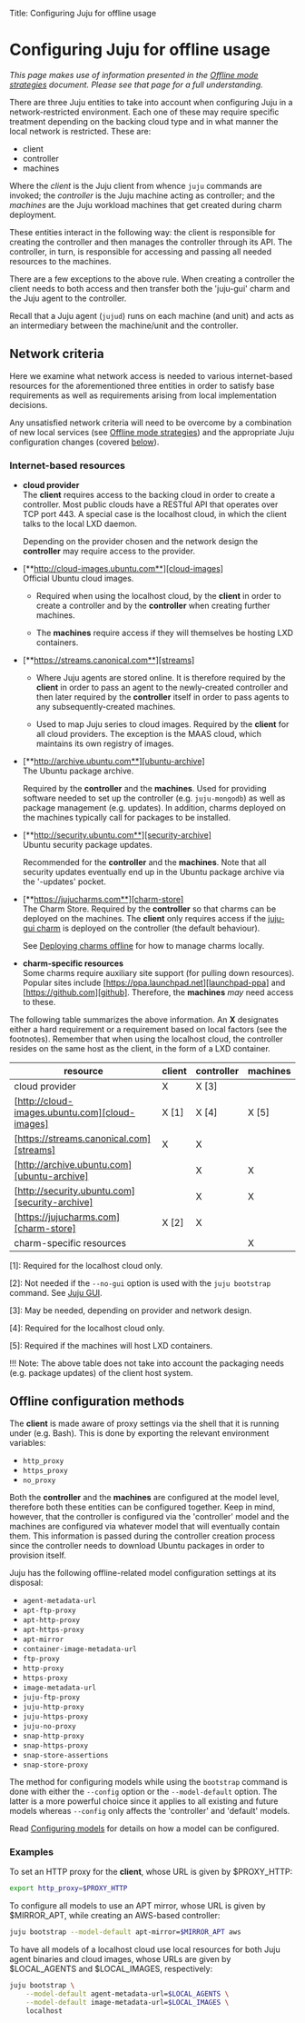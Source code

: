 Title: Configuring Juju for offline usage

# Configuring Juju for offline usage

*This page makes use of information presented in the
[Offline mode strategies][charms-offline-strategies] document. Please see that
page for a full understanding.*

There are three Juju entities to take into account when configuring Juju in a
network-restricted environment. Each one of these may require specific
treatment depending on the backing cloud type and in what manner the local
network is restricted. These are:

 - client
 - controller
 - machines

Where the *client* is the Juju client from whence `juju` commands are invoked;
the *controller* is the Juju machine acting as controller; and the *machines*
are the Juju workload machines that get created during charm deployment.

These entities interact in the following way: the client is responsible for
creating the controller and then manages the controller through its API. The
controller, in turn, is responsible for accessing and passing all needed
resources to the machines.

There are a few exceptions to the above rule. When creating a controller the
client needs to both access and then transfer both the 'juju-gui' charm and the
Juju agent to the controller.

Recall that a Juju agent (`jujud`) runs on each machine (and unit) and acts as
an intermediary between the machine/unit and the controller.

## Network criteria

Here we examine what network access is needed to various internet-based
resources for the aforementioned three entities in order to satisfy base
requirements as well as requirements arising from local implementation
decisions.

Any unsatisfied network criteria will need to be overcome by a combination of
new local services (see [Offline mode strategies][charms-offline-strategies])
and the appropriate Juju configuration changes (covered
[below][anchor__offline-configuration-methods]).

### Internet-based resources

 - **cloud provider**  
   The **client** requires access to the backing cloud in order to create a
   controller. Most public clouds have a RESTful API that operates over TCP
   port 443. A special case is the localhost cloud, in which the client talks
   to the local LXD daemon.  

    Depending on the provider chosen and the network design the **controller**
   may require access to the provider.

 - [**http://cloud-images.ubuntu.com**][cloud-images]  
   Official Ubuntu cloud images.  
   
     - Required when using the localhost cloud, by the **client** in order to
       create a controller and by the **controller** when creating further
       machines.

     - The **machines** require access if they will themselves be hosting LXD
       containers.

 - [**https://streams.canonical.com**][streams]

     - Where Juju agents are stored online. It is therefore required by the
       **client** in order to pass an agent to the newly-created controller and
       then later required by the **controller** itself in order to pass agents
       to any subsequently-created machines.  
     
     - Used to map Juju series to cloud images. Required by the **client** for
       all cloud providers. The exception is the MAAS cloud, which maintains
       its own registry of images.
   
 - [**http://archive.ubuntu.com**][ubuntu-archive]  
   The Ubuntu package archive.  
   
    Required by the **controller** and the **machines**. Used for providing
   software needed to set up the controller (e.g. `juju-mongodb`) as well as
   package management (e.g. updates). In addition, charms deployed on the
   machines typically call for packages to be installed.
   
 - [**http://security.ubuntu.com**][security-archive]  
   Ubuntu security package updates.  
   
    Recommended for the **controller** and the **machines**. Note that all
   security updates eventually end up in the Ubuntu package archive via the
   '-updates' pocket.

 - [**https://jujucharms.com**][charm-store]  
   The Charm Store. Required by the **controller** so that charms can be
   deployed on the machines. The **client** only requires access if the
   [juju-gui charm][charm-store-juju-gui] is deployed on the controller (the
   default behaviour).  
   
    See [Deploying charms offline][charms-offline-deploying] for how to manage
   charms locally.  
   
 - **charm-specific resources**  
   Some charms require auxiliary site support (for pulling down resources).
   Popular sites include [https://ppa.launchpad.net][launchpad-ppa] and
   [https://github.com][github]. Therefore, the **machines** *may* need access
   to these.

The following table summarizes the above information. An **X** designates
either a hard requirement or a requirement based on local factors (see the
footnotes). Remember that when using the localhost cloud, the controller
resides on the same host as the client, in the form of a LXD container.

resource                                       | client | controller | machines
---------------------------------------------- | ------ | ---------- | --------
cloud provider                                 | X      | X [3]      |
[http://cloud-images.ubuntu.com][cloud-images] | X [1]  | X [4]      | X [5]
[https://streams.canonical.com][streams]       | X      | X          |  
[http://archive.ubuntu.com][ubuntu-archive]    |        | X          | X
[http://security.ubuntu.com][security-archive] |        | X          | X
[https://jujucharms.com][charm-store]          | X [2]  | X          |  
charm-specific resources                       |        |            | X

[1]: Required for the localhost cloud only.

[2]: Not needed if the `--no-gui` option is used with the `juju bootstrap`
command. See [Juju GUI][controllers-gui].

[3]: May be needed, depending on provider and network design.

[4]: Required for the localhost cloud only.

[5]: Required if the machines will host LXD containers.

!!! Note:
    The above table does not take into account the packaging needs (e.g.
    package updates) of the client host system.

## Offline configuration methods

The **client** is made aware of proxy settings via the shell that it is running
under (e.g. Bash). This is done by exporting the relevant environment
variables:

 - `http_proxy`
 - `https_proxy`
 - `no_proxy`

Both the **controller** and the **machines** are configured at the model level,
therefore both these entities can be configured together. Keep in mind,
however, that the controller is configured via the 'controller' model and the
machines are configured via whatever model that will eventually contain them.
This information is passed during the controller creation process since the
controller needs to download Ubuntu packages in order to provision itself.

Juju has the following offline-related model configuration settings at its
disposal:

 - `agent-metadata-url`
 - `apt-ftp-proxy`
 - `apt-http-proxy`
 - `apt-https-proxy`
 - `apt-mirror`
 - `container-image-metadata-url`
 - `ftp-proxy`
 - `http-proxy`
 - `https-proxy`
 - `image-metadata-url`
 - `juju-ftp-proxy`  
 - `juju-http-proxy`  
 - `juju-https-proxy`  
 - `juju-no-proxy`
 - `snap-http-proxy`
 - `snap-https-proxy`
 - `snap-store-assertions`
 - `snap-store-proxy`

The method for configuring models while using the `bootstrap` command is done
with either the `--config` option or the `--model-default` option. The latter
is a more powerful choice since it applies to all existing and future models
whereas `--config` only affects the 'controller' and 'default' models.

Read [Configuring models][models-config] for details on how a model can be
configured.

### Examples

To set an HTTP proxy for the **client**, whose URL is given by $PROXY_HTTP:

```bash
export http_proxy=$PROXY_HTTP
```

To configure all models to use an APT mirror, whose URL is given by
$MIRROR_APT, while creating an AWS-based controller:

```bash
juju bootstrap --model-default apt-mirror=$MIRROR_APT aws
```

To have all models of a localhost cloud use local resources for both Juju agent
binaries and cloud images, whose URLs are given by $LOCAL_AGENTS and
$LOCAL_IMAGES, respectively:

```bash
juju bootstrap \
    --model-default agent-metadata-url=$LOCAL_AGENTS \
    --model-default image-metadata-url=$LOCAL_IMAGES \
    localhost
```


<!-- LINKS -->

[charms-offline-deploying]: ./charms-offline-deploying.md
[charms-offline-strategies]: ./charms-offline-strategies.md
[models-config]: ./models-config.md
[cloud-images]: http://cloud-images.ubuntu.com
[streams]: https://streams.canonical.com
[ubuntu-archive]: http://archive.ubuntu.com
[security-archive]: http://security.ubuntu.com
[charm-store]: https://jujucharms.com
[charm-store-juju-gui]: https://jujucharms.com/u/juju-gui/juju-gui
[controllers-gui]:  ./controllers-gui.md
[github]: https://github.com
[launchpad-ppa]: https://ppa.launchpad.net

[anchor__http/s-proxy]: ./charms-offline-strategies.md#http/s-proxy
[anchor__cloud-images-mirror]: ./charms-offline-strategies.md#cloud-images-mirror
[anchor__offline-configuration-methods]: #offline-configuration-methods
[anchor__no-proxy-and-the-localhost-cloud]: ./charms-offline-strategies.md#no-proxy-and-the-localhost-cloud
